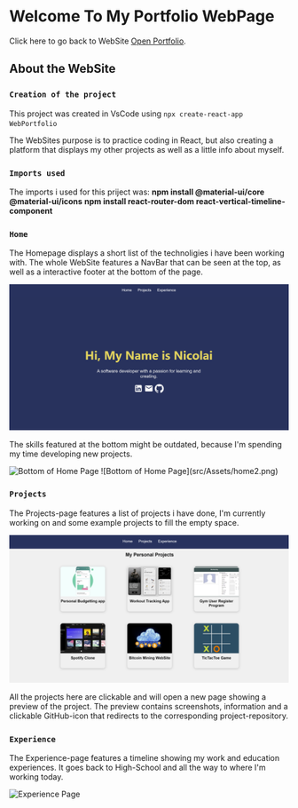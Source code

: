 # Welcome To My Portfolio WebPage

Click here to go back to WebSite [Open Portfolio](http://localhost:3000/).

## About the WebSite


### `Creation of the project`

This project was created in VsCode using `npx create-react-app WebPortfolio`

The WebSites purpose is to practice coding in React, but also creating a platform 
that displays my other projects as well as a little info about myself.

### `Imports used`

The imports i used for this priject was:
**npm install @material-ui/core @material-ui/icons**
**npm install react-router-dom react-vertical-timeline-component**

### `Home`

The Homepage displays a short list of the technoligies i have been working with.
The whole WebSite features a NavBar that can be seen at the top,
as well as a interactive footer at the bottom of the page.

![Top of Home Page](\src\Assets\home1.png)

The skills featured at the bottom might be outdated, because I'm spending my time 
developing new projects.

<img src="C:\Users\gangdnic\Pictures\Project\Portfolio\home2.png" title="Bottom of Home Page">
![Bottom of Home Page](src/Assets/home2.png)

### `Projects`

The Projects-page features a list of projects i have done, I'm currently working on 
and some example projects to fill the empty space.

<img src="src/Assets/projects.png" title="Project Page">

All the projects here are clickable and will open a new page showing a preview of the project. 
The preview contains screenshots, information and a clickable GitHub-icon 
that redirects to the corresponding project-repository.


### `Experience`

The Experience-page features a timeline showing my work and education experiences.
It goes back to High-School and all the way to where I'm working today.

<img src="C:\Users\gangdnic\Pictures\Project\Portfolio\experience.png" title="Experience Page">